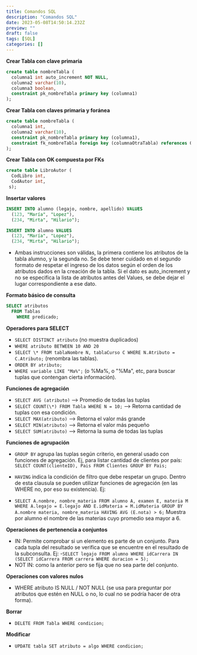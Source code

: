 ```yaml
---
title: Comandos SQL
description: "Comandos SQL"
date: 2023-05-08T14:50:14.232Z
preview: ""
draft: false
tags: [SQL]
categories: []
---
```


**Crear Tabla con clave primaria**

```sql
create table nombreTabla (
  columna1 int auto_increment NOT NULL,
  columna2 varchar(10),
  columna3 boolean,
  constraint pk_nombreTabla primary key (columna1)
);
```

**Crear Tabla con claves primaria y foránea**

```sql
create table nombreTabla (
  columna1 int,
  columna2 varchar(10),
  constraint pk_nombreTabla primary key (columna1),
  constraint fk_nombreTabla foreign key (columnaOtraTabla) references OtraTabla (columnaOtraTabla)
);
```

**Crear Tabla con OK compuesta por FKs**

```sql
create table LibroAutor (
  CodLibro int,
  CodAutor int,
 s);
```

**Insertar valores**

```sql
INSERT INTO alumno (legajo, nombre, apellido) VALUES
  (123, "María", "Lopez"),
  (234, "Mirta", "Hilario");
```

```sql
INSERT INTO alumno VALUES
  (123, "María", "Lopez"),
  (234, "Mirta", "Hilario");
```

- Ambas instrucciones son válidas, la primera contiene los atributos de la tabla alumno, y la segunda no. Se debe tener cuidado en el segundo formato de respetar el ingreso de los datos según el orden de los atributos dados en la creación de la tabla. Si el dato es auto_increment y no se especifica la lista de atributos antes del Values, se debe dejar el lugar correspondiente a ese dato.

**Formato básico de consulta**

```sql
SELECT atributos
  FROM Tablas
    WHERE predicado;
```

**Operadores para SELECT**

- `SELECT DISTINCT atributo` (no muestra duplicados)
- `WHERE atributo BETWEEN 10 AND 20`
- `SELECT \* FROM tablaNombre N, tablaCurso C WHERE N.Atributo = C.Atributo;` (renombra las tablas).
- `ORDER BY atributo;`
- `WHERE variable LIKE "Ma%";` (o %Ma%, o "%Ma", etc, para buscar tuplas que contengan cierta información).

**Funciones de agregación**

- `SELECT AVG (atributo)` --> Promedio de todas las tuplas
- `SELECT COUNT(\*) FROM Tabla WHERE N = 10;` --> Retorna cantidad de tuplas con esa condición.
- `SELECT MAX(atributo)` --> Retorna el valor más grande
- `SELECT MIN(atributo)` --> Retorna el valor más pequeño
- `SELECT SUM(atributo)` --> Retorna la suma de todas las tuplas

**Funciones de agrupación**

- `GROUP BY` agrupa las tuplas según criterio, en general usado con funciones de agregación. Ej, para listar cantidad de clientes por país: `SELECT COUNT(clienteID), Pais FROM Clientes GROUP BY Pais;`

- `HAVING` indica la condición de filtro que debe respetar un grupo. Dentro de esta clausula se pueden utilizar funciones de agregación (en las WHERE no, por eso su existencia). Ej:
- `SELECT A.nombre, nombre_materia FROM alumno A, examen E, materia M WHERE A.legajo = E.legajo AND E.idMateria = M.idMateria GROUP BY A.nombre materia, nombre_materia HAVING AVG (E.nota) > 6;` Muestra por alumno el nombre de las materias cuyo promedio sea mayor a 6.

**Operaciones de pertenencia a conjuntos**

- IN: Permite comprobar si un elemento es parte de un conjunto. Para cada tupla del resultado se verifica que se encuentre en el resultado de la subconsulta. Ej: -`SELECT legajo FROM alumno WHERE idCarrera IN (SELECT idCarrera FROM carrera WHERE duracion = 5);`
- NOT IN: como la anterior pero se fija que no sea parte del conjunto.

**Operaciones con valores nulos**

- WHERE atributo IS NULL / NOT NULL (se usa para preguntar por atributos que estén en NULL o no, lo cual no se podría hacer de otra forma).

**Borrar**

- `DELETE FROM Tabla WHERE condicion;`

**Modificar**

- `UPDATE tabla SET atributo = algo WHERE condicion;`
